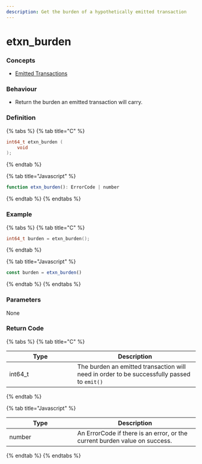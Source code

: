 ```yaml
---
description: Get the burden of a hypothetically emitted transaction
---
```


# etxn\_burden

### Concepts

* [Emitted Transactions](../../../concepts/emitted-transactions.md)

### Behaviour

* Return the burden an emitted transaction will carry.

### Definition

{% tabs %}
{% tab title="C" %}
```c
int64_t etxn_burden (
    void
);
```
{% endtab %}

{% tab title="Javascript" %}
```javascript
function etxn_burden(): ErrorCode | number
```
{% endtab %}
{% endtabs %}



### Example

{% tabs %}
{% tab title="C" %}
```c
int64_t burden = etxn_burden();
```


{% endtab %}

{% tab title="Javascript" %}
```javascript
const burden = etxn_burden()
```
{% endtab %}
{% endtabs %}



### Parameters

None

### Return Code

{% tabs %}
{% tab title="C" %}
<table><thead><tr><th width="165">Type</th><th>Description</th></tr></thead><tbody><tr><td>int64_t</td><td>The burden an emitted transaction will need in order to be successfully passed to <code>emit()</code></td></tr></tbody></table>
{% endtab %}

{% tab title="Javascript" %}
<table><thead><tr><th width="165">Type</th><th>Description</th></tr></thead><tbody><tr><td>number</td><td>An ErrorCode if there is an error, or the current burden value on success.</td></tr></tbody></table>
{% endtab %}
{% endtabs %}

